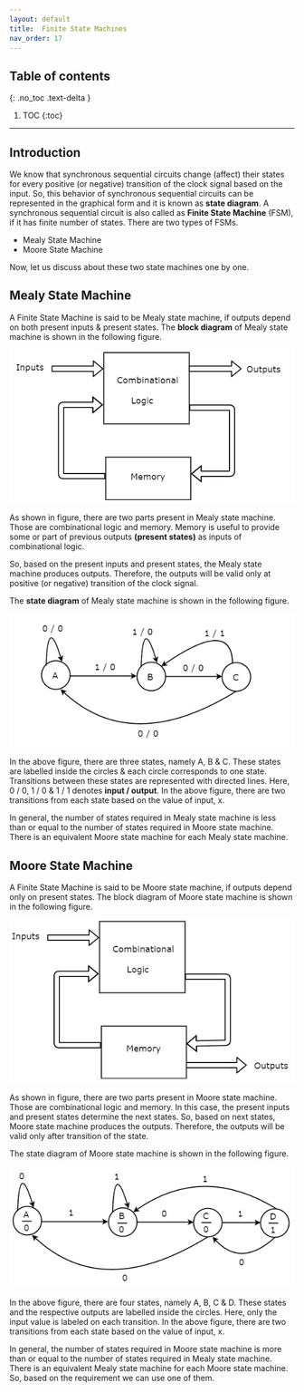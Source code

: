 ```yaml
---
layout: default
title:  Finite State Machines
nav_order: 17
---
```


## Table of contents
{: .no_toc .text-delta }

1. TOC
{:toc}

---

## Introduction
We know that synchronous sequential circuits change (affect) their states for every positive (or negative) transition of the clock signal based on the input. 
So, this behavior of synchronous sequential circuits can be represented in the graphical form and it is known as **state diagram**.
A synchronous sequential circuit is also called as **Finite State Machine** (FSM), if it has finite number of states. 
There are two types of FSMs.

* Mealy State Machine
* Moore State Machine

Now, let us discuss about these two state machines one by one.

## Mealy State Machine
A Finite State Machine is said to be Mealy state machine, if outputs depend on both present inputs & present states. 
The **block diagram** of Mealy state machine is shown in the following figure.

<div style="text-align:center"><img src="../assets/images/mealy_state_machine.jpg" /></div>

As shown in figure, there are two parts present in Mealy state machine. 
Those are combinational logic and memory. Memory is useful to provide some or part of previous outputs **(present states)** as inputs of combinational logic.

So, based on the present inputs and present states, the Mealy state machine produces outputs. 
Therefore, the outputs will be valid only at positive (or negative) transition of the clock signal.

The **state diagram** of Mealy state machine is shown in the following figure.

<div style="text-align:center"><img src="../assets/images/state_diagram1.jpg" /></div>

In the above figure, there are three states, namely A, B & C. 
These states are labelled inside the circles & each circle corresponds to one state. 
Transitions between these states are represented with directed lines. Here, 0 / 0, 1 / 0 & 1 / 1 denotes **input / output**. 
In the above figure, there are two transitions from each state based on the value of input, x.

In general, the number of states required in Mealy state machine is less than or equal to the number of states required in Moore state machine. 
There is an equivalent Moore state machine for each Mealy state machine.

## Moore State Machine
A Finite State Machine is said to be Moore state machine, if outputs depend only on present states. The block diagram of Moore state machine is shown in the following figure.

<div style="text-align:center"><img src="../assets/images/moore_state_machine.jpg" /></div>

As shown in figure, there are two parts present in Moore state machine. Those are combinational logic and memory. In this case, the present inputs and present states determine the next states. So, based on next states, Moore state machine produces the outputs. Therefore, the outputs will be valid only after transition of the state.

The state diagram of Moore state machine is shown in the following figure.

<div style="text-align:center"><img src="../assets/images/state_diagram_of_moore_state_machine.jpg" /></div>

In the above figure, there are four states, namely A, B, C & D. These states and the respective outputs are labelled inside the circles. Here, only the input value is labeled on each transition. In the above figure, there are two transitions from each state based on the value of input, x.

In general, the number of states required in Moore state machine is more than or equal to the number of states required in Mealy state machine. There is an equivalent Mealy state machine for each Moore state machine. So, based on the requirement we can use one of them.
